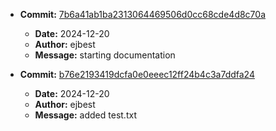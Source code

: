 - **Commit:** [7b6a41ab1ba2313064469506d0cc68cde4d8c70a](https://github.com/ejbest/gcp-vault-workload-controls/commit/7b6a41ab1ba2313064469506d0cc68cde4d8c70a)
  - **Date:** 2024-12-20
  - **Author:** ejbest
  - **Message:** starting documentation

- **Commit:** [b76e2193419dcfa0e0eeec12ff24b4c3a7ddfa24](https://github.com/ejbest/gcp-vault-workload-controls/commit/b76e2193419dcfa0e0eeec12ff24b4c3a7ddfa24)
  - **Date:** 2024-12-20
  - **Author:** ejbest
  - **Message:** added test.txt

